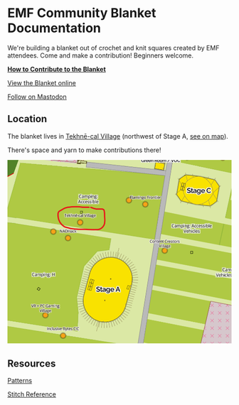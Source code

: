 # EMF Community Blanket Documentation

We're building a blanket out of crochet and knit squares created by EMF attendees. Come and make a contribution! Beginners welcome.

**[How to Contribute to the Blanket](pages/contribute.md)**

[View the Blanket online](https://emf-community-blanket-32b26b9ba91e.herokuapp.com/blankets/2/)

[Follow on Mastodon](https://mastodon.me.uk/@emfblanket)

## Location

The blanket lives in [Tekhnē-cal Village](https://wiki.emfcamp.org/2024/wiki/Tekhn%C4%93-cal_Village) (northwest of Stage A, [see on map](https://map.emfcamp.org/#17/52.040506/-2.378641)).

There's space and yarn to make contributions there!

![Village on map. Northwest of Stage A.](assets/images/tekhne-cal-loc.png)

## Resources

[Patterns](pages/patterns.md)

[Stitch Reference](pages/stitch_reference.md)